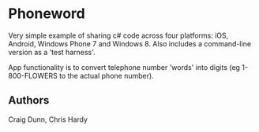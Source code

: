 Phoneword
=========

Very simple example of sharing c# code across four platforms: iOS, Android, Windows Phone 7 and Windows 8. 
Also includes a command-line version as a 'test harness'.

App functionality is to convert telephone number 'words' into digits (eg 1-800-FLOWERS to the actual phone number).


Authors
-------

Craig Dunn, Chris Hardy